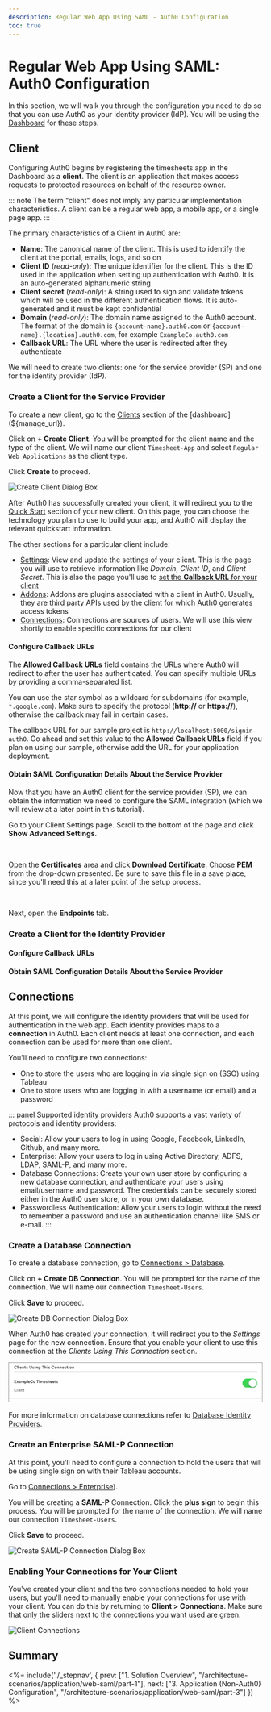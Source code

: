 ```yaml
---
description: Regular Web App Using SAML - Auth0 Configuration
toc: true
---
```

# Regular Web App Using SAML: Auth0 Configuration

In this section, we will walk you through the configuration you need to do so that you can use Auth0 as your identity provider (IdP). You will be using the [Dashboard](${manage_url}) for these steps.

## Client

Configuring Auth0 begins by registering the timesheets app in the Dashboard as a **client**. The client is an application that makes access requests to protected resources on behalf of the resource owner. 

::: note
The term "client" does not imply any particular implementation characteristics. A client can be a regular web app, a mobile app, or a single page app.
:::

The primary characteristics of a Client in Auth0 are:

- __Name__: The canonical name of the client. This is used to identify the client at the portal, emails, logs, and so on
- __Client ID__ (*read-only*): The unique identifier for the client. This is the ID used in the application when setting up authentication with Auth0. It is an auto-generated alphanumeric string
- __Client secret__ (*read-only*): A string used to sign and validate tokens which will be used in the different authentication flows. It is auto-generated and it must be kept confidential
- __Domain__ (*read-only*): The domain name assigned to the Auth0 account. The format of the domain is `{account-name}.auth0.com` or `{account-name}.{location}.auth0.com`, for example `ExampleCo.auth0.com`
- __Callback URL__: The URL where the user is redirected after they authenticate

We will need to create two clients: one for the service provider (SP) and one for the identity provider (IdP).

### Create a Client for the Service Provider

To create a new client, go to the [Clients](${manage_url}/#/clients) section of the [dashboard](${manage_url}).

Click on __+ Create Client__. You will be prompted for the client name and the type of the client. We will name our client `Timesheet-App` and select `Regular Web Applications` as the client type.

Click **Create** to proceed.

![Create Client Dialog Box]()

After Auth0 has successfully created your client, it will redirect you to the [Quick Start](${manage_url}/#/clients/${account.clientId}/quickstart) section of your new client. On this page, you can choose the technology you plan to use to build your app, and Auth0 will display the relevant quickstart information.

The other sections for a particular client include:

- [Settings](${manage_url}/#/clients/${account.clientId}/settings): View and update the settings of your client. This is the page you will use to retrieve information like _Domain_, _Client ID_, and _Client Secret_. This is also the page you'll use to [set the __Callback URL__ for your client](#configure-callback-urls)
- [Addons](${manage_url}/#/clients/${account.clientId}/addons): Addons are plugins associated with a client in Auth0. Usually, they are third party APIs used by the client for which Auth0 generates access tokens
- [Connections](${manage_url}/#/clients/${account.clientId}/connections): Connections are sources of users. We will use this view shortly to enable specific connections for our client

#### Configure Callback URLs

The __Allowed Callback URLs__ field contains the URLs where Auth0 will redirect to after the user has authenticated. You can specify multiple URLs by providing a comma-separated list.

You can use the star symbol as a wildcard for subdomains (for example, `*.google.com`). Make sure to specify the protocol (**http://** or **https://**), otherwise the callback may fail in certain cases.

The callback URL for our sample project is `http://localhost:5000/signin-auth0`. Go ahead and set this value to the __Allowed Callback URLs__ field if you plan on using our sample, otherwise add the URL for your application deployment.

#### Obtain SAML Configuration Details About the Service Provider

Now that you have an Auth0 client for the service provider (SP), we can obtain the information we need to configure the SAML integration (which we will review at a later point in this tutorial).

Go to your Client Settings page. Scroll to the bottom of the page and click **Show Advanced Settings**.

![]()

Open the **Certificates** area and click **Download Certificate**. Choose **PEM** from the drop-down presented. Be sure to save this file in a save place, since you'll need this at a later point of the setup process.

![]()

Next, open the **Endpoints** tab. 

### Create a Client for the Identity Provider


#### Configure Callback URLs


#### Obtain SAML Configuration Details About the Service Provider

## Connections

At this point, we will configure the identity providers that will be used for authentication in the web app. Each identity provides maps to a __connection__ in Auth0. Each client needs at least one connection, and each connection can be used for more than one client.

You'll need to configure two connections:

* One to store the users who are logging in via single sign on (SSO) using Tableau
* One to store users who are logging in with a username (or email) and a password

::: panel Supported identity providers
Auth0 supports a vast variety of protocols and identity providers:
- Social: Allow your users to log in using Google, Facebook, LinkedIn, Github, and many more.
- Enterprise: Allow your users to log in using Active Directory, ADFS, LDAP, SAML-P, and many more.
- Database Connections: Create your own user store by configuring a new database connection, and authenticate your users using email/username and password. The credentials can be securely stored either in the Auth0 user store, or in your own database.
- Passwordless Authentication: Allow your users to login without the need to remember a password and use an authentication channel like SMS or e-mail.
:::

### Create a Database Connection

To create a database connection, go to [Connections > Database](${manage_url}/#/connections/database).

Click on __+ Create DB Connection__. You will be prompted for the name of the connection. We will name our connection `Timesheet-Users`.

Click **Save** to proceed.

![Create DB Connection Dialog Box]()

When Auth0 has created your connection, it will redirect you to the _Settings_ page for the new connection. Ensure that you enable your client to use this connection at the _Clients Using This Connection_ section.

![Enable the client to use this DB connection](/media/articles/architecture-scenarios/web-app-sso/enable-client-db.png)

For more information on database connections refer to [Database Identity Providers](/connections/database).

### Create an Enterprise SAML-P Connection

At this point, you'll need to configure a connection to hold the users that will be using single sign on with their Tableau accounts.

Go to [Connections > Enterprise](${manage_url}/#/connections/enterprise)).

You will be creating a **SAML-P** Connection. Click the **plus sign** to begin this process. You will be prompted for the name of the connection. We will name our connection `Timesheet-Users`.

Click **Save** to proceed.

![Create SAML-P Connection Dialog Box]()

### Enabling Your Connections for Your Client

You've created your client and the two connections needed to hold your users, but you'll need to manually enable your connections for use with your client. You can do this by returning to **Client > Connections**. Make sure that only the sliders next to the connections you want used are green.

![Client Connections]()

## Summary



<%= include('./_stepnav', {
 prev: ["1. Solution Overview", "/architecture-scenarios/application/web-saml/part-1"],
 next: ["3. Application (Non-Auth0) Configuration", "/architecture-scenarios/application/web-saml/part-3"]
}) %>